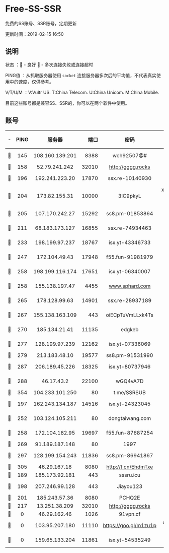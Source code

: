 # Free-SS-SSR

免费的SS账号、SSR账号，定期更新

更新时间：2019-02-15 16:50

## 说明

状态     ：🙂 - 良好 🙁 - 多次连接失败或连接超时

PING值   ：从抓取服务器使用 `socket` 连接服务器多次后的平均值，不代表真实使用中的速度，仅供参考。

V/T/U/M  ：V:Vultr US. T:China Telecom. U:China Unicom. M:China Mobile.

目前这些账号都是兼容SS、SSR的，你可以在两个软件中使用。

## 账号

|-|PING|服务器|端口|密码|加密方式|区域|V/T/U/M|
|:----:|:----:|:-----:|-----:|:----:|:----:|:----:|:----:|
|🙂|145|108.160.139.201|8388|wch92507@#|aes-256-cfb|JP|5↑/10↑/10↑/10↑|
|🙂|158|52.79.241.242|32010|http://gggg.rocks|chacha20|KR|7↓/7↓/9↓/9↑|
|🙂|196|192.241.223.20|17870|ssx.re-10140930|aes-256-cfb|US|7↑/6↑/6↑/6↑|
|🙂|204|173.82.155.31|10000|3IC9pkyL|xchacha20-ietf-poly1305|US|7↑/9↑/9↑/9↑|
|🙂|205|107.170.242.27|15292|ss8.pm-01853864|aes-256-cfb|US|10↑/10↑/9↑/10↑|
|🙂|211|68.183.173.127|16855|ssx.re-74934463|aes-256-cfb|US|7↑/6↑/6↑/6↑|
|🙂|233|198.199.97.237|18767|isx.yt-43346733|aes-256-cfb|US|10↑/10↑/10↑/10↑|
|🙂|247|172.104.49.43|17948|f55.fun-91981979|aes-256-cfb|SG|10↑/10↑/9↑/10↑|
|🙂|258|198.199.116.174|17651|isx.yt-06340007|aes-256-cfb|US|10↑/10↑/10↑/10↑|
|🙂|258|155.138.197.47|4455|www.sphard.com|aes-256-cfb|US|8↑/10↑/9↑/10↑|
|🙂|265|178.128.99.63|14901|ssx.re-28937189|aes-256-cfb|SG|7↑/6↑/6↑/6↑|
|🙂|267|155.138.163.109|443|oiECpTuVmLLxk4Ts|aes-256-cfb|US|6↓/10↑/10↑/10↑|
|🙂|270|185.134.21.41|11135|edgkeb|aes-256-cfb|GB|10↑/10↑/10↑/10↑|
|🙂|277|128.199.97.239|12162|isx.yt-07336069|aes-256-cfb|SG|10↑/10↑/10↑/10↑|
|🙂|279|213.183.48.10|19577|ss8.pm-91531990|rc4-md5|RU|7↑/6↑/6↑/6↑|
|🙂|287|206.189.45.226|18325|isx.yt-80737946|aes-256-cfb|SG|10↑/10↑/10↑/10↑|
|🙂|288|46.17.43.2|22100|wGQ4vA7D|aes-256-gcm|RU|4↑/10↑/10↑/10↑|
|🙂|354|104.233.101.250|80|t.me/SSRSUB|rc4-md5|CA|9↑/8↑/7↑/8↑|
|🙂|197|162.243.134.187|14516|isx.yt-24323045|aes-256-cfb|US|10↑/10↑/10↑/10↑|
|🙂|252|103.124.105.211|80|dongtaiwang.com|aes-256-cfb|US|9↑/10↑/10↑/10↑|
|🙂|258|172.104.182.95|19697|f55.fun-87687254|aes-256-cfb|SG|10↑/10↑/9↑/10↑|
|🙂|269|91.189.187.148|80|1997|chacha20|US|10↑/10↑/10↑/10↑|
|🙂|297|128.199.154.243|11836|ss8.pm-86941867|aes-256-cfb|SG|10↑/10↑/9↑/10↑|
|🙂|305|46.29.167.18|8080|http://t.cn/EhdmTxe|rc4-md5|RU|8↑/7↑/6↑/7↑|
|🙂|189|185.173.92.181|443|sssru.icu|rc4-md5|RU|10↑/9↑/10↑/10↑|
|🙂|198|207.246.99.128|443|Jiayou123|aes-256-cfb|US|10↑/10↑/10↑/9↑|
|🙂|201|185.243.57.36|8080|PCHQ2E|rc4-md5|US|10↑/10↑/10↑/10↑|
|🙁|217|13.251.38.209|32010|http://gggg.rocks|chacha20|SG|10↑/10↑/9↑/10↑|
|🙁|0|46.29.162.46|1026|91vpn.cf|rc4-md5|RU|10↑/9↑/8↑/10↑|
|🙁|0|103.95.207.180|11110|https://goo.gl/m1zu1p|chacha20-ietf|US|6↓/8↓/7↑/7↓|
|🙁|0|159.65.133.204|11861|isx.yt-54535249|aes-256-cfb|SG|10↑/10↑/10↑/10↑|
